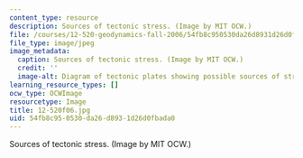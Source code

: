 ```yaml
---
content_type: resource
description: Sources of tectonic stress. (Image by MIT OCW.)
file: /courses/12-520-geodynamics-fall-2006/54fb8c950530da26d8931d26d0fbada0_12-520f06.jpg
file_type: image/jpeg
image_metadata:
  caption: Sources of tectonic stress. (Image by MIT OCW.)
  credit: ''
  image-alt: Diagram of tectonic plates showing possible sources of stress.
learning_resource_types: []
ocw_type: OCWImage
resourcetype: Image
title: 12-520f06.jpg
uid: 54fb8c95-0530-da26-d893-1d26d0fbada0
---
```

Sources of tectonic stress. (Image by MIT OCW.)

